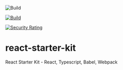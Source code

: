![Build](https://github.com/MikeO7/react-starter-kit/workflows/Build/badge.svg)

[![Build](https://github.com/MikeO7/react-starter-kit/workflows/Build/badge.svg)](https://github.com/MikeO7/react-starter-kit/actions)

[![Security Rating](https://sonarcloud.io/api/project_badges/measure?project=MikeO7_react-starter-kit&metric=security_rating)](https://sonarcloud.io/dashboard?id=MikeO7_react-starter-kit)

# react-starter-kit
React Starter Kit - React, Typescript, Babel, Webpack
